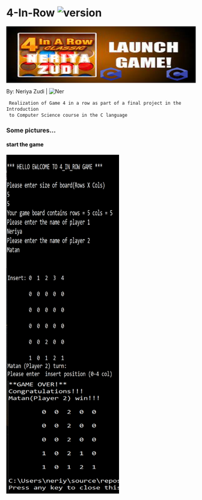 # 4-In-Row <img src="https://img.shields.io/badge/version-1.0-yellowgreen" alt="version" > 

<img src="https://github.com/NeriyaZudi/4-In-Row/blob/main/pictures%204inRow/4%20in%20row.jpg" align="center"
     alt="logo" width="600" height="150">
     
 By: Neriya Zudi | <img src="https://img.shields.io/badge/Neriya-Programmer-blue" alt="Ner" > 
     
     Realization of Game 4 in a row as part of a final project in the Introduction
     to Computer Science course in the C language
 
<h3 style="border: 3px;">Some pictures...</h3>
<h4 style="color: black;">start the game</h4>
<img src="https://github.com/NeriyaZudi/4-In-Row/blob/main/pictures%204inRow/1.png" align="center"
     alt="1" width="300" height="300">
     <img src="https://github.com/NeriyaZudi/4-In-Row/blob/main/pictures%204inRow/2.png" align="center"
     alt="2" width="300" height="300">
     <img src="https://github.com/NeriyaZudi/4-In-Row/blob/main/pictures%204inRow/3.png" align="center"
     alt="3" width="300" height="300">

